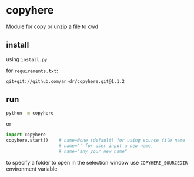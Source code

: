 # copyhere

Module for copy or unzip a file to cwd

## install

using `install.py`

for `requirements.txt`:

```text
git+git://github.com/an-dr/copyhere.git@1.1.2
```

## run

```bash
python -m copyhere
```

or

```python
import copyhere
copyhere.start()    # name=None (default) for using source file name
                    # name='' for user input a new name,
                    # name="any your new name"
```

to specify a folder to open in the selection window use `COPYHERE_SOURCEDIR` environment variable